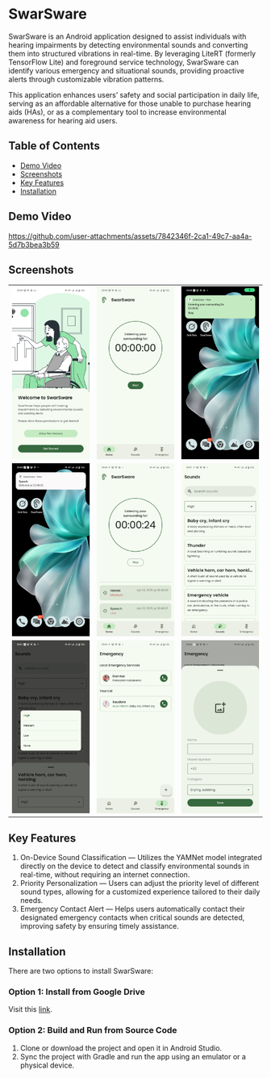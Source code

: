 # SwarSware

SwarSware is an Android application designed to assist individuals with hearing impairments by detecting environmental sounds and converting them into structured vibrations in real-time. By leveraging LiteRT (formerly TensorFlow Lite) and foreground service technology, SwarSware can identify various emergency and situational sounds, providing proactive alerts through customizable vibration patterns.

This application enhances users’ safety and social participation in daily life, serving as an affordable alternative for those unable to purchase hearing aids (HAs), or as a complementary tool to increase environmental awareness for hearing aid users.

## Table of Contents
- [Demo Video](#demo-video)
- [Screenshots](#screenshots)
- [Key Features](#key-features)
- [Installation](#installation)

## Demo Video

https://github.com/user-attachments/assets/7842346f-2ca1-49c7-aa4a-5d7b3bea3b59

## Screenshots

<table>
  <tbody>
    <tr>
      <td><img src="assets/screenshot/ss_1.jpg?raw=true"/></td>
      <td><img src="assets/screenshot/ss_2.jpg?raw=true"/></td>
      <td><img src="assets/screenshot/ss_3.jpg?raw=true"/></td>
    </tr>
    <tr>
      <td><img src="assets/screenshot/ss_4.jpg?raw=true"/></td>
      <td><img src="assets/screenshot/ss_5.jpg?raw=true"/></td>
      <td><img src="assets/screenshot/ss_6.jpg?raw=true"/></td>
    </tr>
    <tr>
      <td><img src="assets/screenshot/ss_7.jpg?raw=true"/></td>
      <td><img src="assets/screenshot/ss_8.jpg?raw=true"/></td>
      <td><img src="assets/screenshot/ss_9.jpg?raw=true"/></td>
    </tr>
  </tbody>
</table>

## Key Features

1. On-Device Sound Classification — Utilizes the YAMNet model integrated directly on the device to detect and classify environmental sounds in real-time, without requiring an internet connection.
2. Priority Personalization — Users can adjust the priority level of different sound types, allowing for a customized experience tailored to their daily needs.
3. Emergency Contact Alert — Helps users automatically contact their designated emergency contacts when critical sounds are detected, improving safety by ensuring timely assistance.

## Installation

There are two options to install SwarSware:

### Option 1: Install from Google Drive

Visit this [link](https://drive.google.com/drive/folders/1NPU7ex2d-w7uCAk9EY8o8pt8e_jyYhZq?usp=sharing).

### Option 2: Build and Run from Source Code

1. Clone or download the project and open it in Android Studio.
2. Sync the project with Gradle and run the app using an emulator or a physical device.